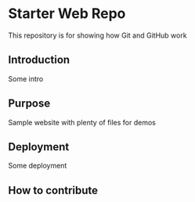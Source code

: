 # Starter Web Repo

This repository is for showing how Git and GitHub work

## Introduction

Some intro

## Purpose

Sample website with plenty of files for demos

## Deployment

Some deployment

## How to contribute
